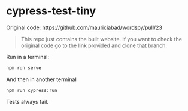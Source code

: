 # cypress-test-tiny

Original code: <https://github.com/mauriciabad/wordspy/pull/23>
> This repo just contains the built website. If you want to check the original code go to the link provided and clone that branch.

Run in a terminal:

```zsh
npm run serve
```

And then in another terminal

```zsh
npm run cypress:run
```

Tests always fail.
